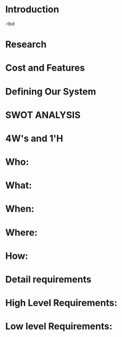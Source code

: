 # Introduction
-tbd

# Research

# Cost and Features

# Defining Our System

# SWOT ANALYSIS

# 4W's and 1'H

# Who:

# What:

# When:

# Where:

# How:

# Detail requirements

# High Level Requirements:

# Low level Requirements:
